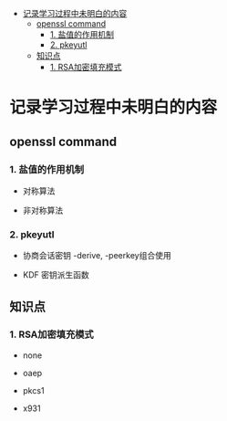 
<!-- @import "[TOC]" {cmd="toc" depthFrom=1 depthTo=6 orderedList=false} -->

<!-- code_chunk_output -->

- [记录学习过程中未明白的内容](#记录学习过程中未明白的内容)
  - [openssl command](#openssl-command)
    - [1. 盐值的作用机制](#1-盐值的作用机制)
    - [2. pkeyutl](#2-pkeyutl)
  - [知识点](#知识点)
    - [1. RSA加密填充模式](#1-rsa加密填充模式)

<!-- /code_chunk_output -->


# 记录学习过程中未明白的内容

## openssl command

### 1. 盐值的作用机制

- 对称算法

- 非对称算法

### 2. pkeyutl

- 协商会话密钥 -derive, -peerkey组合使用 

- KDF 密钥派生函数

## 知识点

### 1. RSA加密填充模式

- none

- oaep

- pkcs1

- x931
